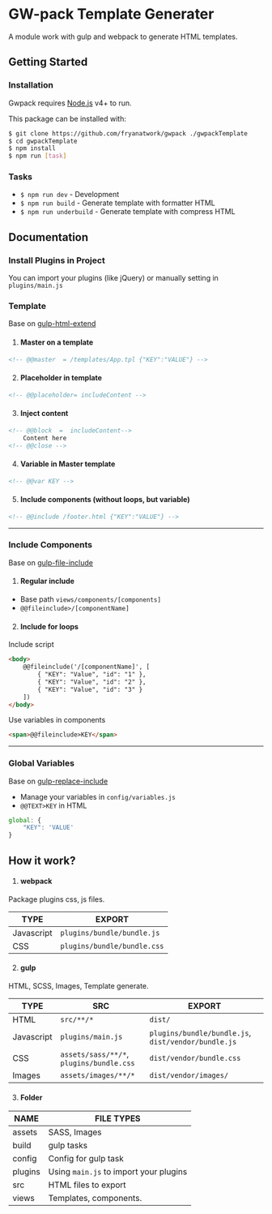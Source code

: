 # GW-pack Template Generater
A module work with gulp and webpack to generate HTML templates.

## Getting Started

### Installation
Gwpack requires [Node.js](https://nodejs.org/) v4+ to run.

This package can be installed with:
```sh
$ git clone https://github.com/fryanatwork/gwpack ./gwpackTemplate
$ cd gwpackTemplate
$ npm install
$ npm run [task]
```

### Tasks
* ```$ npm run dev``` - Development
* ```$ npm run build``` - Generate template with formatter HTML
* ```$ npm run underbuild``` - Generate template with compress HTML




## Documentation
### Install Plugins in Project
You can import your plugins (like jQuery) or manually setting in `plugins/main.js`
### Template
Base on [gulp-html-extend](https://www.npmjs.com/package/gulp-html-extend)
1. #### Master on a template
```html
<!-- @@master  = /templates/App.tpl {"KEY":"VALUE"} -->
```
2. #### Placeholder in template
```html
<!-- @@placeholder= includeContent -->
```
3. #### Inject content
```html
<!-- @@block  =  includeContent-->
    Content here
<!-- @@close -->
```
4. #### Variable in Master template
```html
<!-- @@var KEY -->
```
5. #### Include components (without loops, but variable)
```html
<!-- @@include /footer.html {"KEY":"VALUE"} -->
```
---

### Include Components
Base on [gulp-file-include](https://www.npmjs.com/package/gulp-file-include)
1. #### Regular include
* Base path `views/components/[components]`
* ``@@fileinclude>/[componentName]`` 
2. #### Include for loops
Include script
```html
<body>
    @@fileinclude('/[componentName]', [
        { "KEY": "Value", "id": "1" },
        { "KEY": "Value", "id": "2" },
        { "KEY": "Value", "id": "3" }
    ])
</body>
```
Use variables in components
```html
<span>@@fileinclude>KEY</span>
```
---


### Global Variables
Base on [gulp-replace-include](https://www.npmjs.com/package/gulp-replace-include)
* Manage your variables in ``config/variables.js``
* `@@TEXT>KEY` in HTML
```js
global: {
	"KEY": 'VALUE'
}
```


## How it work?
1. #### webpack
Package plugins css, js files.

| TYPE | EXPORT |
| ------ | ------ |
| Javascript | `plugins/bundle/bundle.js` |
| CSS | `plugins/bundle/bundle.css` |
2. #### gulp
HTML, SCSS, Images, Template generate.

| TYPE | SRC | EXPORT |
| ------ | ------ | ------ |
| HTML | ``src/**/*``   | ``dist/`` |
| Javascript | ``plugins/main.js`` | ``plugins/bundle/bundle.js``, ``dist/vendor/bundle.js`` |
| CSS | ``assets/sass/**/*``, ``plugins/bundle.css`` | ``dist/vendor/bundle.css`` |
| Images | ``assets/images/**/*`` | ``dist/vendor/images/`` | 
3. #### Folder
| NAME | FILE TYPES |
| ------ | ------ |
| assets | SASS, Images|
| build | gulp tasks |
| config | Config for gulp task |
| plugins | Using `main.js` to import your plugins |
| src | HTML files to export|
| views | Templates, components.|
